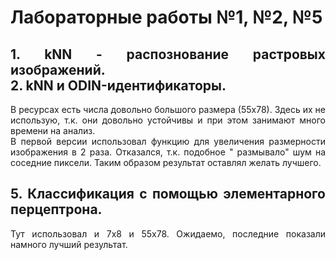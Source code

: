 # Лабораторные работы №1, №2, №5

<div align="justify">
<h2>
    1. kNN - распознование растровых изображений. <br>
    2. kNN и ODIN-идентификаторы.

</h2>

В ресурсах есть числа довольно большого размера (55х78). Здесь их не использую, т.к. они довольно устойчивы и при этом
занимают много времени на анализ. <br>
В первой версии использовал функцию для увеличения размерности изображения в 2 раза. Отказался, т.к. подобное "
размывало" шум на соседние пиксели. Таким образом результат оставлял желать лучшего.


<h2>
    5. Классификация с помощью элементарного перцептрона.
</h2>
Тут использовал и 7х8 и 55х78. Ожидаемо, последние показали намного лучший результат.
</div>